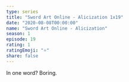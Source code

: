 ```yaml
---
type: series
title: "Sword Art Online - Alicization 1x19"
date: "2020-08-08T00:00:00"
name: "Sword Art Online - Alicization"
season: 1
episode: 19
rating: 1
ratingEmoji: "⭐️"
share: false
---
```


In one word? Boring.
